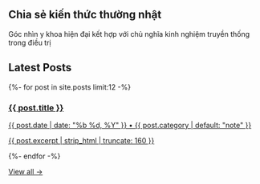 <section class="hero">
    <h1>Chia sẻ kiến thức thường nhật</h1>
    <p class="muted">Góc nhìn y khoa hiện đại kết hợp với chủ nghĩa kinh nghiệm truyền thống trong điều trị</p>
</section>

<section class="posts">
  <h2>Latest Posts</h2>
  <div class="cards">
    {%- for post in site.posts limit:12 -%}
    <article class="card">
      <a class="card__link" href="{{ post.url | relative_url }}">
        <h3 class="card__title">{{ post.title }}</h3>
        <p class="card__meta">{{ post.date | date: "%b %d, %Y" }} • {{ post.category | default: "note" }}</p>
        <p class="card__excerpt">{{ post.excerpt | strip_html | truncate: 160 }}</p>
      </a>
    </article>
    {%- endfor -%}
  </div>
  <p class="more"><a href="{{ '/pages/archive/' | relative_url }}">View all →</a></p>
</section>
